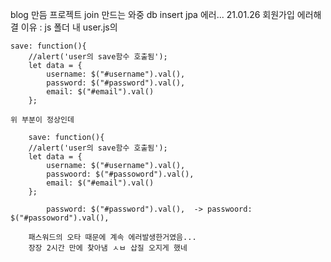 blog 만듬 프로젝트
join 만드는 와중 db insert jpa 에러...
21.01.26 회원가입 에러해결
이유 : js 폴더 내
user.js의

	save: function(){
		//alert('user의 save함수 호출됨');
		let data = {
			username: $("#username").val(),
			password: $("#password").val(),
			email: $("#email").val()
		};
    
    위 부분이 정상인데 
    
    	save: function(){
		//alert('user의 save함수 호출됨');
		let data = {
			username: $("#username").val(),
			passwoord: $("#passoword").val(),
			email: $("#email").val()
		};
    
   			password: $("#password").val(),  ->	passwoord: $("#passoword").val(),
        
        패스워드의 오타 때문에 계속 에러발생한거였음...
        장장 2시간 만에 찾아냄 ㅅㅂ 삽질 오지게 했네
